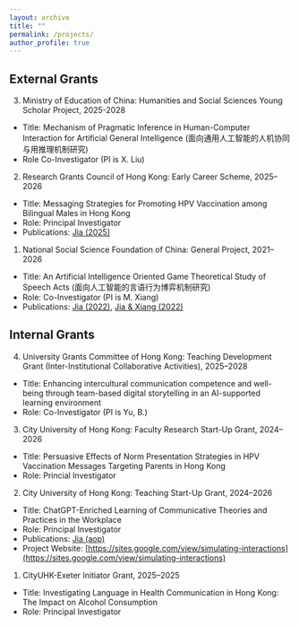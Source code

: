 ```yaml
---
layout: archive
title: ""
permalink: /projects/
author_profile: true
---
```


External Grants
-----
3. Ministry of Education of China: Humanities and Social Sciences Young Scholar Project, 2025-2028
  * Title: Mechanism of Pragmatic Inference in Human-Computer Interaction for Artificial General Intelligence (面向通用人工智能的人机协同与用推理机制研究)
  * Role Co-Investigator (PI is X. Liu)
    
2. Research Grants Council of Hong Kong: Early Career Scheme, 2025–2026
  * Title: Messaging Strategies for Promoting HPV Vaccination among Bilingual Males in Hong Kong
  * Role: Principal Investigator
  * Publications: [Jia (2025)](https://jamesmianjia.github.io/files/Jia_2025_HV&I.pdf) 

1. National Social Science Foundation of China: General Project, 2021–2026
  * Title: An Artificial Intelligence Oriented Game Theoretical Study of Speech Acts (面向人工智能的言语行为博弈机制研究)
  * Role: Co-Investigator (PI is M. Xiang)
  * Publications: [Jia (2022)](https://jamesmianjia.github.io/files/Jia_2022_JoP.pdf), [Jia & Xiang (2022)](https://jamesmianjia.github.io/files/Jia_Xiang_2022_FLC.pdf)



Internal Grants
-----
4. University Grants Committee of Hong Kong: Teaching Development Grant (Inter-Institutional Collaborative Activities), 2025–2028
  * Title: Enhancing intercultural communication competence and well-being through team-based digital storytelling in an AI-supported learning environment
  * Role: Co-Investigator (PI is Yu, B.)

3. City University of Hong Kong: Faculty Research Start-Up Grant, 2024–2026
  * Title: Persuasive Effects of Norm Presentation Strategies in HPV Vaccination Messages Targeting Parents in Hong Kong
  * Role: Princial Investigator

2. City University of Hong Kong: Teaching Start-Up Grant, 2024–2026
  * Title: ChatGPT-Enriched Learning of Communicative Theories and Practices in the Workplace
  * Role: Principal Investigator
  * Publications: [Jia (aop)](https://jamesmianjia.github.io/files/Jia_2025_CT.pdf)
  * Project Website: [https://sites.google.com/view/simulating-interactions](https://sites.google.com/view/simulating-interactions)
    
1. CityUHK-Exeter Initiator Grant, 2025–2025
  * Title: Investigating Language in Health Communication in Hong Kong: The Impact on Alcohol Consumption
  * Role: Principal Investigator

